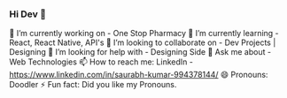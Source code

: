 ### Hi Dev 👋

🔭 I’m currently working on - One Stop Pharmacy
🌱 I’m currently learning - React, React Native, API's
👯 I’m looking to collaborate on - Dev Projects | Designing
🤔 I’m looking for help with - Designing Side
💬 Ask me about - Web Technologies
📫 How to reach me: LinkedIn - https://www.linkedin.com/in/saurabh-kumar-994378144/
😄 Pronouns: Doodler
⚡ Fun fact: Did you like my Pronouns.

